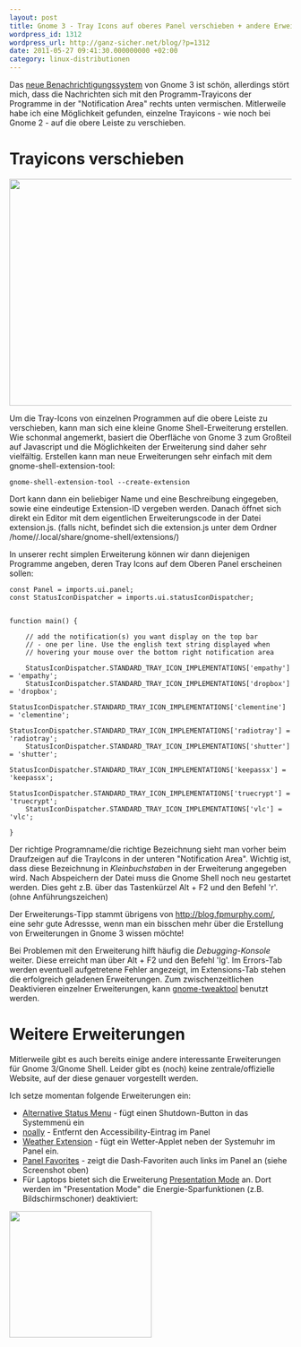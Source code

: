 ```yaml
---
layout: post
title: Gnome 3 - Tray Icons auf oberes Panel verschieben + andere Erweiterungen
wordpress_id: 1312
wordpress_url: http://ganz-sicher.net/blog/?p=1312
date: 2011-05-27 09:41:30.000000000 +02:00
category: linux-distributionen
---
```

Das <a href="http://www.youtube.com/watch?v=lepXx1kDelo">neue Benachrichtigungssystem</a> von Gnome 3 ist schön, allerdings stört mich, dass die Nachrichten sich mit den Programm-Trayicons der Programme in der "Notification Area" rechts unten vermischen. Mitlerweile habe ich eine Möglichkeit gefunden, einzelne Trayicons - wie noch bei Gnome 2 - auf die obere Leiste zu verschieben.

<!--more-->
Trayicons verschieben
=====================
<a href="/wp-content/uploads/Tray-Topbar.jpg"><img class="borderimg centered" title="Tray Topbar" src="/wp-content/uploads/Tray-Topbar.jpg" alt="" width="700" height="405" /></a>

Um die Tray-Icons von einzelnen Programmen auf die obere Leiste zu verschieben, kann man sich eine kleine Gnome Shell-Erweiterung erstellen. Wie schonmal angemerkt, basiert die Oberfläche von Gnome 3 zum Großteil auf Javascript und die Möglichkeiten der Erweiterung sind daher sehr vielfältig. Erstellen kann man neue Erweiterungen sehr einfach mit dem gnome-shell-extension-tool:
	
	gnome-shell-extension-tool --create-extension

Dort kann dann ein beliebiger Name und eine Beschreibung eingegeben, sowie eine eindeutige Extension-ID vergeben werden. Danach öffnet sich direkt ein Editor mit dem eigentlichen Erweiterungscode in der Datei extension.js. (falls nicht, befindet sich die extension.js unter dem Ordner /home//.local/share/gnome-shell/extensions/)

In unserer recht simplen Erweiterung können wir dann diejenigen Programme angeben, deren Tray Icons auf dem Oberen Panel erscheinen sollen:

	const Panel = imports.ui.panel;
	const StatusIconDispatcher = imports.ui.statusIconDispatcher;


	function main() {

		// add the notification(s) you want display on the top bar
		// - one per line. Use the english text string displayed when
		// hovering your mouse over the bottom right notification area

		StatusIconDispatcher.STANDARD_TRAY_ICON_IMPLEMENTATIONS['empathy'] = 'empathy';
		StatusIconDispatcher.STANDARD_TRAY_ICON_IMPLEMENTATIONS['dropbox'] = 'dropbox';
		StatusIconDispatcher.STANDARD_TRAY_ICON_IMPLEMENTATIONS['clementine'] = 'clementine';
		StatusIconDispatcher.STANDARD_TRAY_ICON_IMPLEMENTATIONS['radiotray'] = 'radiotray';
		StatusIconDispatcher.STANDARD_TRAY_ICON_IMPLEMENTATIONS['shutter'] = 'shutter';
		StatusIconDispatcher.STANDARD_TRAY_ICON_IMPLEMENTATIONS['keepassx'] = 'keepassx';
		StatusIconDispatcher.STANDARD_TRAY_ICON_IMPLEMENTATIONS['truecrypt'] = 'truecrypt';
		StatusIconDispatcher.STANDARD_TRAY_ICON_IMPLEMENTATIONS['vlc'] = 'vlc';
	 
	}


Der richtige Programname/die richtige Bezeichnung sieht man vorher beim Draufzeigen auf die TrayIcons in der unteren "Notification Area". Wichtig ist, dass diese Bezeichnung in <em>Kleinbuchstaben</em> in der Erweiterung angegeben wird. Nach Abspeichern der Datei muss die Gnome Shell noch neu gestartet werden. Dies geht z.B. über das Tastenkürzel Alt + F2 und den Befehl 'r'. (ohne Anführungszeichen)

Der Erweiterungs-Tipp stammt übrigens von <a href="http://blog.fpmurphy.com/">http://blog.fpmurphy.com/</a>, eine sehr gute Adressse, wenn man ein bisschen mehr über die Erstellung von Erweiterungen in Gnome 3 wissen möchte!

Bei Problemen mit den Erweiterung hilft häufig die <em>Debugging-Konsole</em> weiter. Diese erreicht man über Alt + F2 und den Befehl 'lg'. Im Errors-Tab werden eventuell aufgetretene Fehler angezeigt, im Extensions-Tab stehen die erfolgreich geladenen Erweiterungen. Zum zwischenzeitlichen Deaktivieren einzelner Erweiterungen, kann <a href="http://live.gnome.org/GnomeTweakTool">gnome-tweaktool</a> benutzt werden.

Weitere Erweiterungen
=====================
Mitlerweile gibt es auch bereits einige andere interessante Erweiterungen für Gnome 3/Gnome Shell. Leider gibt es (noch) keine zentrale/offizielle Website, auf der diese genauer vorgestellt werden.

Ich setze momentan folgende Erweiterungen ein:
<ul>
	<li><a href="http://git.gnome.org/browse/gnome-shell-extensions/commit/?id=064a4c5891b9a4674ece3c60fa5c472beb9d8769">Alternative Status Menu</a> - fügt einen Shutdown-Button in das Systemmenü ein</li>
	<li><a href="https://github.com/ecoleman/noa11y-colemando.com">noally</a> - Entfernt den Accessibility-Eintrag im Panel</li>
	<li><a href="http://www.webupd8.org/2011/05/gnome-shell-weather-extension.html">Weather Extension</a> - fügt ein Wetter-Applet neben der Systemuhr im Panel ein.</li>
	<li><a href="http://www.webupd8.org/2011/05/new-gnome-shell-extensions-that-provide.html">Panel Favorites</a> - zeigt die Dash-Favoriten auch links im Panel an (siehe Screenshot oben)</li>
	<li>Für Laptops bietet sich die Erweiterung <a href="https://github.com/RaphaelKimmig/Gnome-Presentation-Mode">Presentation Mode</a> an. Dort werden im "Presentation Mode" die Energie-Sparfunktionen (z.B. Bildschirmschoner) deaktiviert:</li>
</ul>

<img class="borderimg centered" title="Screenshot-1" src="/wp-content/uploads/Screenshot-1.png" alt="" width="254" height="226" />
